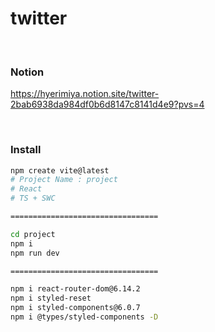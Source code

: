 # twitter

<br>

### Notion
https://hyerimiya.notion.site/twitter-2bab6938da984df0b6d8147c8141d4e9?pvs=4

<br>

### Install

```bash
npm create vite@latest
# Project Name : project
# React
# TS + SWC

=================================

cd project
npm i
npm run dev

=================================

npm i react-router-dom@6.14.2
npm i styled-reset
npm i styled-components@6.0.7
npm i @types/styled-components -D
```